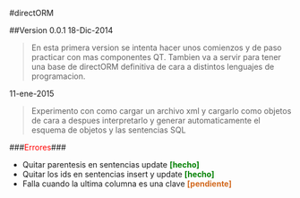 #directORM

##Version 0.0.1
18-Dic-2014
>En esta primera version se intenta hacer unos comienzos y de 
paso practicar con mas componentes QT. 
Tambien va a servir para tener una base de directORM definitiva 
de cara a distintos lenguajes de programacion.

11-ene-2015
>Experimento con como cargar un archivo xml y cargarlo como objetos
de cara a despues interpretarlo y generar automaticamente el esquema
de objetos y las sentencias SQL 
   
###<span style='color:red'>Errores</span>###
* Quitar parentesis en sentencias update **<span style='color:green'>[hecho]</span>**
* Quitar los ids en sentencias insert y update **<span style='color:green'>[hecho]</span>**
* Falla cuando la ultima columna es una clave **<span style='color:#D2691E'>[pendiente]</span>**

    
    

